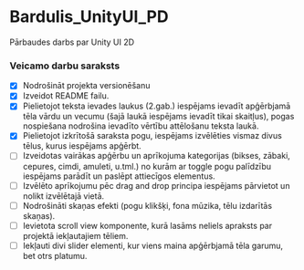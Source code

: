 # Bardulis_UnityUI_PD
Pārbaudes darbs par Unity UI 2D
### Veicamo darbu saraksts
- [x] Nodrošināt projekta versionēšanu
- [x] Izveidot README failu.
- [x] Pielietojot teksta ievades laukus (2.gab.) iespējams ievadīt apģērbjamā tēla vārdu un vecumu
(šajā laukā iespējams ievadīt tikai skaitļus), pogas nospiešana nodrošina ievadīto vērtību
attēlošanu teksta laukā.
- [x] Pielietojot izkrītošā saraksta pogu, iespējams izvēlēties vismaz divus tēlus, kurus iespējams
apģērbt.
- [ ] Izveidotas vairākas apģērbu un aprīkojuma kategorijas (bikses, zābaki, cepures, cimdi, amuleti,
u.tml.) no kurām ar toggle pogu palīdzību iespējams parādīt un paslēpt attiecīgos elementus.
- [ ] Izvēlēto aprīkojumu pēc drag and drop principa iespējams pārvietot un nolikt izvēlētajā vietā.
- [ ] Nodrošināti skaņas efekti (pogu klikšķi, fona mūzika, tēlu izdarītās skaņas).
- [ ] Ievietota scroll view komponente, kurā lasāms neliels apraksts par projektā iekļautajiem tēliem.
- [ ] Iekļauti divi slider elementi, kur viens maina apģērbjamā tēla garumu, bet otrs platumu.
